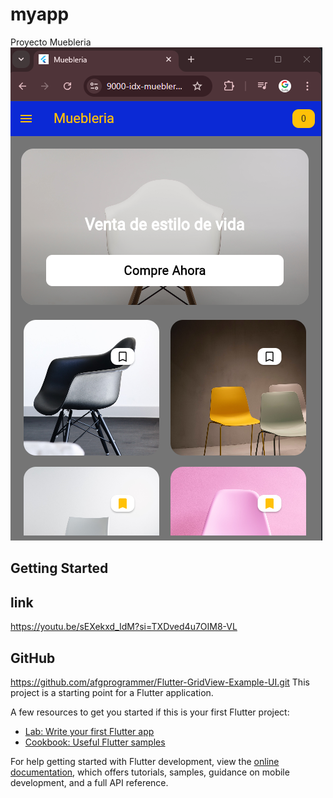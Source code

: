 # myapp

Proyecto Muebleria
![alt text](image.png)
## Getting Started
## link
https://youtu.be/sEXekxd_IdM?si=TXDved4u7OIM8-VL
## GitHub
https://github.com/afgprogrammer/Flutter-GridView-Example-UI.git
This project is a starting point for a Flutter application.

A few resources to get you started if this is your first Flutter project:

- [Lab: Write your first Flutter app](https://docs.flutter.dev/get-started/codelab)
- [Cookbook: Useful Flutter samples](https://docs.flutter.dev/cookbook)

For help getting started with Flutter development, view the
[online documentation](https://docs.flutter.dev/), which offers tutorials,
samples, guidance on mobile development, and a full API reference.
